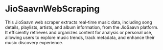 # JioSaavnWebScraping
 This JioSaavn web scraper extracts real-time music data, including song details, playlists, artists, and album information, from the JioSaavn platform. It efficiently retrieves and organizes content for analysis or personal use, allowing users to explore music trends, track metadata, and enhance their music discovery experience.
